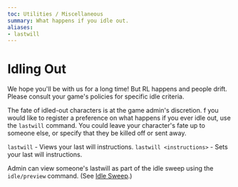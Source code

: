 ```yaml
---
toc: Utilities / Miscellaneous
summary: What happens if you idle out.
aliases:
- lastwill
---
```

# Idling Out

We hope you'll be with us for a long time!  But RL happens and people drift.  Please consult your game's policies for specific idle criteria.

The fate of idled-out characters is at the game admin's discretion.  f you would like to register a preference on what happens if you ever idle out, use the `lastwill` command.  You could leave your character's fate up to someone else, or specify that they be killed off or sent away.

`lastwill` - Views your last will instructions.
`lastwill <instructions>` - Sets your last will instructions.
  
Admin can view someone's lastwill as part of the idle sweep using the `idle/preview` command.  (See [Idle Sweep](/help/idle_sweep).)
